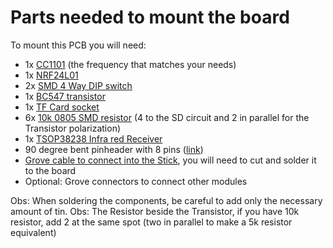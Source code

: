 # Parts needed to mount the board
To mount this PCB you will need:
* 1x [CC1101](https://www.aliexpress.com/item/1005006427924521.html) (the frequency that matches your needs) 
* 1x [NRF24L01](https://www.aliexpress.com/item/1005007279570381.html)
* 2x [SMD 4 Way DIP switch](https://www.aliexpress.com/item/1005006144087226.html)
* 1x [BC547 transistor](https://www.aliexpress.com/item/1005006810867671.html)
* 1x [TF Card socket](https://www.aliexpress.com/item/1005007635265251.html)
* 6x [10k 0805 SMD resistor](https://www.aliexpress.com/item/32847143167.html) (4 to the SD circuit and 2 in parallel for the Transistor polarization)
* 1x [TSOP38238 Infra red Receiver](https://www.aliexpress.com/item/1005006814318117.html)
* 90 degree bent pinheader with 8 pins ([link](https://www.aliexpress.com/item/1005006111330230.html))
* [Grove cable to connect into the Stick](https://www.aliexpress.com/item/32818751577.html), you will need to cut and solder it to the board
* Optional: Grove connectors to connect other modules 

Obs: When soldering the components, be careful to add only the necessary amount of tin. 
Obs: The Resistor beside the Transistor, if you have 10k resistor, add 2 at the same spot (two in parallel to make a 5k resistor equivalent)

